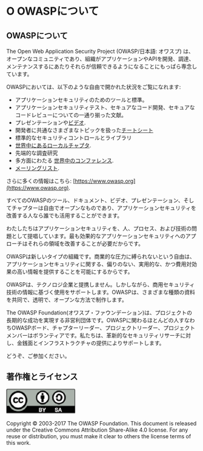 # O OWASPについて

## OWASPについて

The Open Web Application Security Project (OWASP/日本語: オワスプ) は、オープンなコミュニティであり、組織がアプリケーションやAPIを開発、調達、メンテナンスするにあたりそれらが信頼できるようになることにもっぱら専念しています。

OWASPにおいては、以下のような自由で開かれた状況をご覧になれます:

* アプリケーションセキュリティのためのツールと標準。
* アプリケーションセキュリティテスト、セキュアなコード開発、セキュアなコードレビューについての一通り揃った文献。
* プレゼンテーションや[ビデオ](https://www.youtube.com/user/OWASPGLOBAL).
* 開発者に共通なさまざまなトピックを扱った[チートシート](https://www.owasp.org/index.php/OWASP_Cheat_Sheet_Series) 
* 標準的なセキュリティコントロールとライブラリ
* [世界中にあるローカルチャプタ](https://www.owasp.org/index.php/OWASP_Chapter).
* 先端的な調査研究
* 多方面にわたる [世界中のコンファレンス](https://www.owasp.org/index.php/Category:OWASP_AppSec_Conference).
* [メーリングリスト](https://lists.owasp.org/mailman/listinfo).

さらに多くの情報はこちら: [https://www.owasp.org](https://www.owasp.org).

すべてのOWASPのツール、ドキュメント、ビデオ、プレゼンテーション、そしてチャプターは自由でオープンなものであり、アプリケーションセキュリティを改善する人なら誰でも活用することができます。

わたしたちはアプリケーションセキュリティを、人、プロセス、および技術の問題として提唱しています。最も効果的なアプリケーションセキュリティへのアプローチはそれらの領域を改善することが必要だからです。

OWASPは新しいタイプの組織です。商業的な圧力に縛られないという自由は、アプリケーションセキュリティに関する、偏りのない、実用的な、かつ費用対効果の高い情報を提供することを可能にするからです。

OWASPは、テクノロジ企業と提携しません。しかしながら、商用セキュリティ技術の情報に基づく使用をサポートします。OWASPは、さまざまな種類の資料を共同で、透明で、オープンな方法で制作します。

The OWASP Foundation(オワスプ・ファウンデーション)は、プロジェクトの長期的な成功を実現する非営利団体です。OWASPに関わるほとんどの人すなわちOWASPボード、チャプターリーダー、プロジェクトリーダー、プロジェクトメンバーはボランティアです。私たちは、革新的なセキュリティリサーチに対し、金銭面とインフラストラクチャの提供によりサポートします。

どうぞ、ご参加ください。

## 著作権とライセンス

![license](images/license.png)

Copyright © 2003-2017 The OWASP Foundation. This document is released under the Creative Commons Attribution Share-Alike 4.0 license. For any reuse or distribution, you must make it clear to others the license terms of this work.

